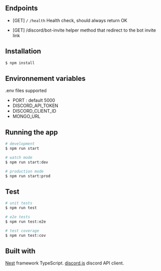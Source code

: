 ## Endpoints

- [GET] `/` `/health`
Health check, should always return OK

- [GET] /discord/bot-invite
helper method that redirect to the bot invite link

## Installation

```bash
$ npm install
```

## Environnement variables

.env files supported

- PORT : default 5000
- DISCORD_API_TOKEN
- DISCORD_CLIENT_ID
- MONGO_URL

## Running the app

```bash
# development
$ npm run start

# watch mode
$ npm run start:dev

# production mode
$ npm run start:prod
```

## Test

```bash
# unit tests
$ npm run test

# e2e tests
$ npm run test:e2e

# test coverage
$ npm run test:cov
```

## Built with

[Nest](https://github.com/nestjs/nest) framework TypeScript.
[discord.js](https://discord.js.org/#/) discord API client.

